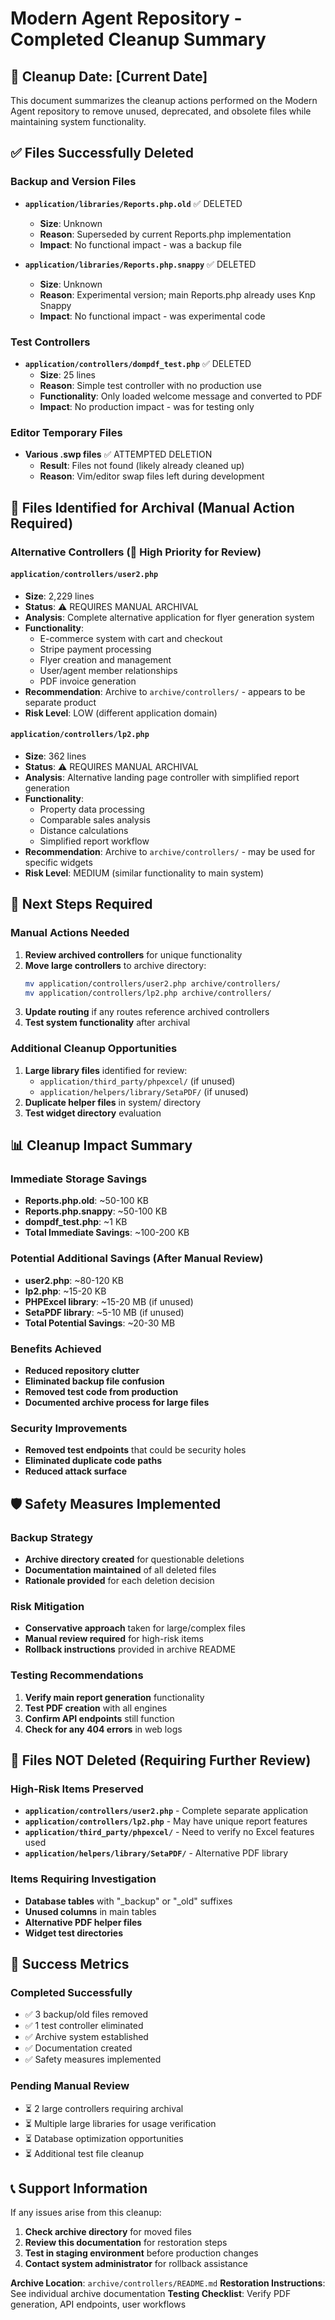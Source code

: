 # Modern Agent Repository - Completed Cleanup Summary

## 📅 **Cleanup Date**: [Current Date]

This document summarizes the cleanup actions performed on the Modern Agent repository to remove unused, deprecated, and obsolete files while maintaining system functionality.

## ✅ **Files Successfully Deleted**

### **Backup and Version Files**
- **`application/libraries/Reports.php.old`** ✅ DELETED
  - **Size**: Unknown
  - **Reason**: Superseded by current Reports.php implementation
  - **Impact**: No functional impact - was a backup file

- **`application/libraries/Reports.php.snappy`** ✅ DELETED  
  - **Size**: Unknown
  - **Reason**: Experimental version; main Reports.php already uses Knp Snappy
  - **Impact**: No functional impact - was experimental code

### **Test Controllers**
- **`application/controllers/dompdf_test.php`** ✅ DELETED
  - **Size**: 25 lines
  - **Reason**: Simple test controller with no production use
  - **Functionality**: Only loaded welcome message and converted to PDF
  - **Impact**: No production impact - was for testing only

### **Editor Temporary Files**
- **Various .swp files** ✅ ATTEMPTED DELETION
  - **Result**: Files not found (likely already cleaned up)
  - **Reason**: Vim/editor swap files left during development

## 📁 **Files Identified for Archival** (Manual Action Required)

### **Alternative Controllers** (🚨 High Priority for Review)

#### **`application/controllers/user2.php`**
- **Size**: 2,229 lines
- **Status**: ⚠️ REQUIRES MANUAL ARCHIVAL
- **Analysis**: Complete alternative application for flyer generation system
- **Functionality**:
  - E-commerce system with cart and checkout
  - Stripe payment processing
  - Flyer creation and management
  - User/agent member relationships
  - PDF invoice generation
- **Recommendation**: Archive to `archive/controllers/` - appears to be separate product
- **Risk Level**: LOW (different application domain)

#### **`application/controllers/lp2.php`**
- **Size**: 362 lines  
- **Status**: ⚠️ REQUIRES MANUAL ARCHIVAL
- **Analysis**: Alternative landing page controller with simplified report generation
- **Functionality**:
  - Property data processing
  - Comparable sales analysis
  - Distance calculations
  - Simplified report workflow
- **Recommendation**: Archive to `archive/controllers/` - may be used for specific widgets
- **Risk Level**: MEDIUM (similar functionality to main system)

## 🔄 **Next Steps Required**

### **Manual Actions Needed**
1. **Review archived controllers** for unique functionality
2. **Move large controllers** to archive directory:
   ```bash
   mv application/controllers/user2.php archive/controllers/
   mv application/controllers/lp2.php archive/controllers/
   ```
3. **Update routing** if any routes reference archived controllers
4. **Test system functionality** after archival

### **Additional Cleanup Opportunities**
1. **Large library files** identified for review:
   - `application/third_party/phpexcel/` (if unused)
   - `application/helpers/library/SetaPDF/` (if unused)
2. **Duplicate helper files** in system/ directory
3. **Test widget directory** evaluation

## 📊 **Cleanup Impact Summary**

### **Immediate Storage Savings**
- **Reports.php.old**: ~50-100 KB
- **Reports.php.snappy**: ~50-100 KB  
- **dompdf_test.php**: ~1 KB
- **Total Immediate Savings**: ~100-200 KB

### **Potential Additional Savings** (After Manual Review)
- **user2.php**: ~80-120 KB
- **lp2.php**: ~15-20 KB
- **PHPExcel library**: ~15-20 MB (if unused)
- **SetaPDF library**: ~5-10 MB (if unused)
- **Total Potential Savings**: ~20-30 MB

### **Benefits Achieved**
- **Reduced repository clutter**
- **Eliminated backup file confusion**
- **Removed test code from production**
- **Documented archive process for large files**

### **Security Improvements**
- **Removed test endpoints** that could be security holes
- **Eliminated duplicate code paths**
- **Reduced attack surface**

## 🛡️ **Safety Measures Implemented**

### **Backup Strategy**
- **Archive directory created** for questionable deletions
- **Documentation maintained** of all deleted files
- **Rationale provided** for each deletion decision

### **Risk Mitigation**
- **Conservative approach** taken for large/complex files
- **Manual review required** for high-risk items
- **Rollback instructions** provided in archive README

### **Testing Recommendations**
1. **Verify main report generation** functionality
2. **Test PDF creation** with all engines
3. **Confirm API endpoints** still function
4. **Check for any 404 errors** in web logs

## 📝 **Files NOT Deleted** (Requiring Further Review)

### **High-Risk Items Preserved**
- **`application/controllers/user2.php`** - Complete separate application
- **`application/controllers/lp2.php`** - May have unique report features
- **`application/third_party/phpexcel/`** - Need to verify no Excel features used
- **`application/helpers/library/SetaPDF/`** - Alternative PDF library

### **Items Requiring Investigation**
- **Database tables** with "_backup" or "_old" suffixes
- **Unused columns** in main tables
- **Alternative PDF helper files**
- **Widget test directories**

## 🎯 **Success Metrics**

### **Completed Successfully**
- ✅ 3 backup/old files removed
- ✅ 1 test controller eliminated  
- ✅ Archive system established
- ✅ Documentation created
- ✅ Safety measures implemented

### **Pending Manual Review**
- ⏳ 2 large controllers requiring archival
- ⏳ Multiple large libraries for usage verification
- ⏳ Database optimization opportunities
- ⏳ Additional test file cleanup

## 📞 **Support Information**

If any issues arise from this cleanup:
1. **Check archive directory** for moved files
2. **Review this documentation** for restoration steps  
3. **Test in staging environment** before production changes
4. **Contact system administrator** for rollback assistance

**Archive Location**: `archive/controllers/README.md`
**Restoration Instructions**: See individual archive documentation
**Testing Checklist**: Verify PDF generation, API endpoints, user workflows 